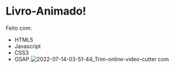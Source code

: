 # Livro-Animado!
Feito com:
- HTML5
- Javascript
- CSS3
- GSAP
![2022-07-14-03-51-44_Trim-_online-video-cutter com_](https://user-images.githubusercontent.com/85259321/178920494-076a1b99-7e1f-4feb-873b-4a287fc31498.gif)

